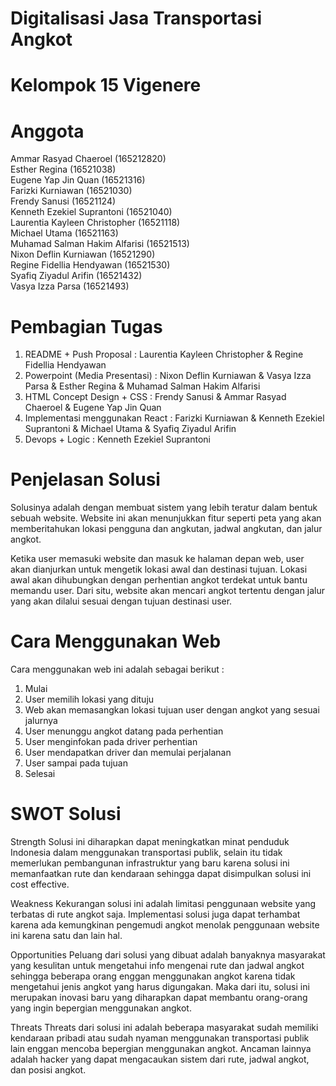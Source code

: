 # Digitalisasi Jasa Transportasi Angkot
# Kelompok 15 Vigenere
# Anggota
Ammar Rasyad Chaeroel (165212820)\
Esther Regina (16521038)\
Eugene Yap Jin Quan (16521316)\
Farizki Kurniawan (16521030)\
Frendy Sanusi (16521124)\
Kenneth Ezekiel Suprantoni (16521040)\
Laurentia Kayleen Christopher (16521118)\
Michael Utama (16521163)\
Muhamad Salman Hakim Alfarisi (16521513)\
Nixon Deflin Kurniawan (16521290)\
Regine Fidellia Hendyawan (16521530)\
Syafiq Ziyadul Arifin (16521432)\
Vasya Izza Parsa (16521493)

# Pembagian Tugas
1. README + Push Proposal : Laurentia Kayleen Christopher & Regine Fidellia Hendyawan
2. Powerpoint (Media Presentasi) : Nixon Deflin Kurniawan & Vasya Izza Parsa & Esther Regina & Muhamad Salman Hakim Alfarisi
3. HTML Concept Design + CSS : Frendy Sanusi & Ammar Rasyad Chaeroel & Eugene Yap Jin Quan
4. Implementasi menggunakan React : Farizki Kurniawan & Kenneth Ezekiel Suprantoni & Michael Utama & Syafiq Ziyadul Arifin
5. Devops + Logic : Kenneth Ezekiel Suprantoni

# Penjelasan Solusi

Solusinya adalah dengan membuat sistem yang lebih teratur dalam bentuk sebuah website. Website ini akan menunjukkan fitur seperti peta yang akan memberitahukan lokasi pengguna dan angkutan, jadwal angkutan, dan jalur angkot.

Ketika user memasuki website dan masuk ke halaman depan web, user akan dianjurkan untuk mengetik lokasi awal dan destinasi tujuan. Lokasi awal akan dihubungkan dengan perhentian angkot terdekat untuk bantu memandu user. Dari situ, website akan mencari angkot tertentu dengan jalur yang akan dilalui sesuai dengan tujuan destinasi user. 

# Cara Menggunakan Web

Cara menggunakan web ini adalah sebagai berikut :
1. Mulai 
2. User memilih lokasi yang dituju
3. Web akan memasangkan lokasi tujuan user dengan angkot yang sesuai jalurnya
4. User menunggu angkot datang pada perhentian
5. User menginfokan pada driver perhentian
6. User mendapatkan driver dan memulai perjalanan
7. User sampai pada tujuan
8. Selesai

# SWOT Solusi

Strength
Solusi ini diharapkan dapat meningkatkan minat penduduk Indonesia dalam menggunakan transportasi publik, selain itu tidak memerlukan pembangunan infrastruktur yang baru karena solusi ini memanfaatkan rute dan kendaraan sehingga dapat disimpulkan solusi ini cost effective.

Weakness
Kekurangan solusi ini adalah limitasi penggunaan website yang terbatas di rute angkot saja. Implementasi solusi juga dapat terhambat karena ada kemungkinan pengemudi angkot menolak penggunaan website ini karena satu dan lain hal.

Opportunities
Peluang dari solusi yang dibuat adalah banyaknya masyarakat yang kesulitan untuk mengetahui info mengenai rute dan jadwal angkot sehingga beberapa orang enggan menggunakan angkot karena tidak mengetahui jenis angkot yang harus digungakan. Maka dari itu, solusi ini merupakan inovasi baru yang diharapkan dapat membantu orang-orang yang ingin bepergian menggunakan angkot.

Threats
Threats dari solusi ini adalah beberapa masyarakat sudah memiliki kendaraan pribadi atau sudah nyaman menggunakan transportasi publik lain enggan mencoba bepergian menggunakan angkot. Ancaman lainnya adalah hacker yang dapat mengacaukan sistem dari rute, jadwal angkot, dan posisi angkot.